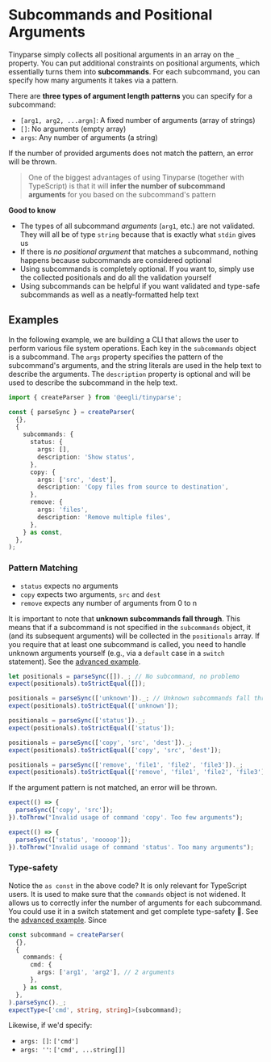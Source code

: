 # Subcommands and Positional Arguments

Tinyparse simply collects all positional arguments in an array on the `_` property. You can put additional constraints on positional arguments, which essentially turns them into **subcommands**. For each subcommand, you can specify how many arguments it takes via a pattern.

There are **three types of argument length patterns** you can specify for a subcommand:

- `[arg1, arg2, ...argn]`: A fixed number of arguments (array of strings)
- `[]`: No arguments (empty array)
- `args`: Any number of arguments (a string)

If the number of provided arguments does not match the pattern, an error will be thrown.

> One of the biggest advantages of using Tinyparse (together with TypeScript) is that it will **infer the number of subcommand arguments** for you based on the subcommand's pattern

**Good to know**

- The types of all subcommand _arguments_ (`arg1`, etc.) are not validated. They will all be of type `string` because that is exactly what `stdin` gives us
- If there is _no positional argument_ that matches a subcommand, nothing happens because subcommands are considered optional
- Using subcommands is completely optional. If you want to, simply use the collected positionals and do all the validation yourself
- Using subcommands can be helpful if you want validated and type-safe subcommands as well as a neatly-formatted help text

## Examples

In the following example, we are building a CLI that allows the user to perform various file system operations. Each key in the `subcommands` object is a subcommand. The `args` property specifies the pattern of the subcommand's arguments, and the string literals are used in the help text to describe the arguments. The `description` property is optional and will be used to describe the subcommand in the help text.

<!-- doctest: cli arguments, command arguments advanced -->

```ts
import { createParser } from '@eegli/tinyparse';

const { parseSync } = createParser(
  {},
  {
    subcommands: {
      status: {
        args: [],
        description: 'Show status',
      },
      copy: {
        args: ['src', 'dest'],
        description: 'Copy files from source to destination',
      },
      remove: {
        args: 'files',
        description: 'Remove multiple files',
      },
    } as const,
  },
);
```

### Pattern Matching

- `status` expects no arguments
- `copy` expects two arguments, `src` and `dest`
- `remove` expects any number of arguments from 0 to n

It is important to note that **unknown subcommands fall through**. This means that if a subcommand is not specified in the `subcommands` object, it (and its subsequent arguments) will be collected in the `positionals` array. If you require that at least one subcommand is called, you need to handle unknown arguments yourself (e.g., via a `default` case in a `switch` statement). See the [advanced example](/advanced-example.md).

```ts
let positionals = parseSync([])._; // No subcommand, no problemo
expect(positionals).toStrictEqual([]);

positionals = parseSync(['unknown'])._; // Unknown subcommands fall through
expect(positionals).toStrictEqual(['unknown']);

positionals = parseSync(['status'])._;
expect(positionals).toStrictEqual(['status']);

positionals = parseSync(['copy', 'src', 'dest'])._;
expect(positionals).toStrictEqual(['copy', 'src', 'dest']);

positionals = parseSync(['remove', 'file1', 'file2', 'file3'])._;
expect(positionals).toStrictEqual(['remove', 'file1', 'file2', 'file3']);
```

If the argument pattern is not matched, an error will be thrown.

```ts
expect(() => {
  parseSync(['copy', 'src']);
}).toThrow("Invalid usage of command 'copy'. Too few arguments");

expect(() => {
  parseSync(['status', 'noooop']);
}).toThrow("Invalid usage of command 'status'. Too many arguments");
```

### Type-safety

Notice the `as const` in the above code? It is only relevant for TypeScript users. It is used to make sure that the `commands` object is not widened. It allows us to correctly infer the number of arguments for each subcommand. You could use it in a switch statement and get complete type-safety 🥰. See the [advanced example](/advanced-example.md). Since

```ts
const subcommand = createParser(
  {},
  {
    commands: {
      cmd: {
        args: ['arg1', 'arg2'], // 2 arguments
      },
    } as const,
  },
).parseSync()._;
expectType<['cmd', string, string]>(subcommand);
```

Likewise, if we'd specify:

- `args: []`: `['cmd']`
- `args: ''`: `['cmd', ...string[]]`
